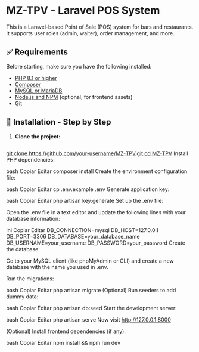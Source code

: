 # MZ-TPV - Laravel POS System

This is a Laravel-based Point of Sale (POS) system for bars and restaurants. It supports user roles (admin, waiter), order management, and more.

## ✅ Requirements

Before starting, make sure you have the following installed:

- [PHP 8.1 or higher](https://www.php.net/)
- [Composer](https://getcomposer.org/)
- [MySQL or MariaDB](https://www.mysql.com/)
- [Node.js and NPM](https://nodejs.org/) (optional, for frontend assets)
- [Git](https://git-scm.com/)

## 🚀 Installation - Step by Step

1. **Clone the project:**

   ```bash
  [ git clone https://github.com/your-username/MZ-TPV.git
   cd MZ-TPV](https://github.com/mortiZimmerman/MZP-TPV.git)
Install PHP dependencies:

bash
Copiar
Editar
composer install
Create the environment configuration file:

bash
Copiar
Editar
cp .env.example .env
Generate application key:

bash
Copiar
Editar
php artisan key:generate
Set up the .env file:

Open the .env file in a text editor and update the following lines with your database information:

ini
Copiar
Editar
DB_CONNECTION=mysql
DB_HOST=127.0.0.1
DB_PORT=3306
DB_DATABASE=your_database_name
DB_USERNAME=your_username
DB_PASSWORD=your_password
Create the database:

Go to your MySQL client (like phpMyAdmin or CLI) and create a new database with the name you used in .env.

Run the migrations:

bash
Copiar
Editar
php artisan migrate
(Optional) Run seeders to add dummy data:

bash
Copiar
Editar
php artisan db:seed
Start the development server:

bash
Copiar
Editar
php artisan serve
Now visit http://127.0.0.1:8000

(Optional) Install frontend dependencies (if any):

bash
Copiar
Editar
npm install && npm run dev
